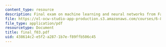 ```yaml
---
content_type: resource
description: Final exam on machine learning and neural networks from Fall 2003.
file: https://ol-ocw-studio-app-production.s3.amazonaws.com/courses/6-867-machine-learning-fall-2006/438614c2e5f2a2871b7ef89ffb506c45_final_f03.pdf
file_type: application/pdf
resourcetype: Document
title: final_f03.pdf
uid: 438614c2-e5f2-a287-1b7e-f89ffb506c45
---
```

